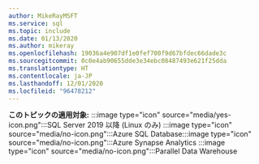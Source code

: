 ```yaml
---
author: MikeRayMSFT
ms.service: sql
ms.topic: include
ms.date: 01/13/2020
ms.author: mikeray
ms.openlocfilehash: 19036a4e907df1e0fef700f9d67bfdec66dade3c
ms.sourcegitcommit: 0c0e4ab90655dde3e34ebc08487493e621f25dda
ms.translationtype: HT
ms.contentlocale: ja-JP
ms.lasthandoff: 12/01/2020
ms.locfileid: "96478212"
---
```

<Token>**このトピックの適用対象:** :::image type="icon" source="media/yes-icon.png":::SQL Server 2019 以降 (Linux のみ) :::image type="icon" source="media/no-icon.png":::Azure SQL Database:::image type="icon" source="media/no-icon.png":::Azure Synapse Analytics :::image type="icon" source="media/no-icon.png":::Parallel Data Warehouse </Token>
